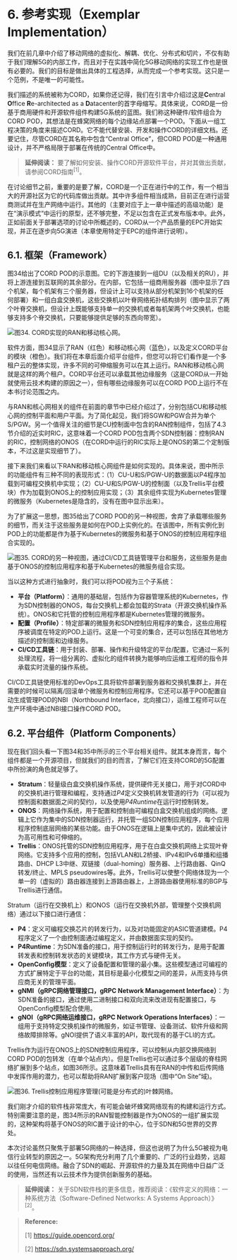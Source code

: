 # 6. 参考实现（Exemplar Implementation）
我们在前几章中介绍了移动网络的虚拟化、解耦、优化、分布式和切片，不仅有助于我们理解5G的内部工作，而且对于在实践中简化5G移动网络的实现工作也是很有必要的。我们的目标是做出具体的工程选择，从而完成一个参考实现。这只是一个范例，不是唯一的可能性。

我们描述的系统被称为CORD，如果你还记得，我们在引言中介绍过这是**C**entral **O**ffice **R**e-architected as a **D**atacenter的首字母缩写。具体来说，CORD是一份基于商用硬件和开源软件组件构建5G系统的蓝图。我们称这种硬件/软件组合为CORD POD，其想法是在蜂窝网络的每个边缘站点部署一个POD。下面从一组工程决策的角度来描述CORD。它不能代替安装、开发和操作CORD的详细文档。还要记住，尽管CORD在其名称中包含“Central Office”，但CORD POD是一种通用设计，并不严格局限于部署在传统的Central Office中。

> **延伸阅读：**
> 要了解如何安装、操作CORD开源软件平台，并对其做出贡献，请参阅CORD指南<sup>[1]</sup>。

在讨论细节之前，重要的是要了解，CORD是一个正在进行中的工作，有一个相当大的开源社区为它的代码库做出贡献。其中许多组件相当成熟，目前正在进行运营商测试并在生产网络中运行。其他的（主要对应于上一章中描述的高级功能）是在“演示模式”中运行的原型，还不够完整，不足以包含在正式发布版本中。此外，正如前面关于部署选项的讨论中所概述的，CORD从一个产品质量的EPC开始实现，并正在逐步向5G演进（本章使用特定于EPC的组件进行说明）。

## 6.1. 框架（Framework）
图34给出了CORD POD的示意图。它的下游连接到一组DU（以及相关的RU），并将上游连接到互联网的其余部分。在内部，它包括一组商用服务器（图中显示了四个机架，每个机架有三个服务器，但设计上可以支持从部分机架到16个机架的任何部署）和一组白盒交换机，这些交换机以叶脊网络拓扑结构排列（图中显示了两个叶脊交换机，但设计上既能够支持单一的交换机或者每机架两个叶交换机，也能够支持多个脊交换机，只要能够提供足够的东西向带宽）。

![图34. CORD实现的RAN和移动核心网。](https://upload-images.jianshu.io/upload_images/15825758-036af9ca3b774053.png?imageMogr2/auto-orient/strip%7CimageView2/2/w/1240)

软件方面，图34显示了RAN（红色）和移动核心网（蓝色），以及定义CORD平台的模块（橙色）。我们将在本章后面介绍平台组件，但您可以将它们看作是一个多租户云的整体实现，许多不同的可伸缩服务可以在其上运行。RAN和移动核心网就是这样的两个租户。CORD平台还可以承载其他边缘服务（这是CORD从一开始就使用云技术构建的原因之一），但有哪些边缘服务可以在CORD POD上运行不在本书讨论范围之内。

与RAN和核心网相关的组件在前面的章节中已经介绍过了，分别包括CU和移动核心网的控制平面和用户平面。为了简化起见，我们将SGW和PGW合并为单个S/PGW。另一个值得关注的细节是CU控制面中包含的RAN控制组件，包括了4.3节介绍的近实时RIC，这意味着一个CORD POD包含两个SDN控制器：控制RAN的RIC，控制网络的ONOS（在CORD中运行的RIC实际上是ONOS的第二个定制版本，不过这是实现细节了）。

接下来我们来看以下RAN和移动核心网组件是如何实现的。具体来说，图中所示的功能组件有三种不同的表现形式：（1）CU-U和S/PGW-U的数据面以P4程序加载到可编程交换机中实现；（2）CU-U和S/PGW-U的控制面（以及Trellis平台模块）作为加载到ONOS上的控制应用实现；（3）其余组件实现为Kubernetes管理的微服务（Kubernetes是隐含的，没有在图中显示出来）。

为了扩展这一思想，图35给出了CORD POD的另一种视图，舍弃了承载哪些服务的细节，而关注于这些服务是如何在POD上实例化的。在该图中，所有实例化到POD上的功能都是作为基于Kubernetes的微服务和基于ONOS的控制应用程序组合实现的。

![图35. CORD的另一种视图，通过CI/CD工具链管理平台和服务，这些服务是由基于ONOS的控制应用程序和基于Kubernetes的微服务组合实现。](https://upload-images.jianshu.io/upload_images/15825758-69ca4e9c1b1f2cf9.png?imageMogr2/auto-orient/strip%7CimageView2/2/w/1240)

当以这种方式进行抽象时，我们可以将POD视为三个子系统：
- **平台（Platform）**：通用的基础层，包括作为容器管理系统的Kubernetes，作为SDN控制器的ONOS，每台交换机上都会加载的Strata（开源交换机操作系统）。ONOS和它托管的控制应用程序都是Kubernetes管理的微服务。
- **配置（Profile）**：特定部署的微服务和SDN控制应用程序的集合，这些应用程序被调度在特定的POD上运行。这是一个可变的集合，还可以包括在其他地方描述的控制面和边缘服务。
- **CI/CD工具链**：用于封装、部署、操作和升级特定的平台/配置，它通过一系列处理流程，将一组分离的、虚拟化的组件转换为能够响应运维工程师的指令并承载实时流量的操作系统。

CI/CD工具链使用标准的DevOps工具将软件部署到服务器和交换机集群上，并在需要的时候可以隔离/回滚单个微服务和控制应用程序。它还可以基于POD配置自动生成管理POD的NBI（Northbound Interface，北向接口），运维工程师可以在生产环境中通过NBI接口操作CORD POD。

## 6.2. 平台组件（Platform Components）
现在我们回头看一下图34和35中所示的三个平台相关组件。就其本身而言，每个组件都是一个开源项目，但就我们的目的而言，了解它们在支持CORD的5G配置中所扮演的角色就足够了。

- **Stratum**：轻量级白盒交换机操作系统，提供硬件无关接口，用于对CORD中的交换机进行管理和编程，支持通过*P4*定义交换机转发管道的行为（可以视为控制面和数据面之间的契约)，以及使用*P4Runtime*在运行时控制转发。
- **ONOS**：网络操作系统，用于配置和控制由可编程白盒交换机组成的网络。逻辑上它作为集中的SDN控制器运行，并托管一组SDN控制应用程序，每个应用程序控制底层网络的某些功能。由于ONOS在逻辑上是集中式的，因此被设计为高可用性和可伸缩的。
- **Trellis**：ONOS托管的SDN控制应用程序，用于在白盒交换机网络上实现叶脊网络。它支持多个应用的控制，包括VLAN和L2桥接、IPv4和IPv6单播和组播路由、DHCP L3中继、双链接（dual-homing）服务器、上行路由器、QinQ转发/终止、MPLS pseudowires等。此外，Trellis可以使整个网络体现为一个单一的（虚拟的）路由器连接到上游路由器上，上游路由器使用标准的BGP与Trellis进行通信。

Stratum（运行在交换机上）和ONOS（运行在交换机外部，管理整个交换机网络）通过以下接口进行通信：

- **P4**：定义可编程交换芯片的转发行为，以及对功能固定的ASIC管道建模。P4程序定义了一个由控制面通过编程定义，并由数据面实现的契约。
- **P4Runtime**：为SDN准备的接口，用于控制运行时的转发行为，是用于配置转发表和控制转发状态的关键模块，其工作方式与硬件无关。
- **OpenConfig模型**：定义了设备配置和管理的最小集。这些模型通过可编程的方式扩展特定于平台的功能，其目标是最小化模型之间的差异，从而支持与供应商无关的管理平面。
- **gNMI（gRPC网络管理接口，gRPC Network Management Interface）**：为SDN准备的接口，通过使用二进制接口和双向流来改进现有配置接口，与OpenConfig模型配合使用。
- **gNOI（gRPC网络运维接口，gRPC Network Operations Interfaces）**：一组用于支持特定交换机操作的微服务，如证书管理、设备测试、软件升级和网络故障排除等。gNOI提供了语义丰富的API，取代现有的基于CLI的方式。

Trellis作为运行在ONOS上的SDN控制应用程序，可以控制从内部交换网络到CORD POD的包转发（在单个站点内）。但是Trellis也可以通过多个层级的脊柱网络扩展到多个站点，如图36所示。这意味着Trellis具有在RAN的中传和后传网络中发挥作用的潜力，也可以帮助将RAN扩展到客户现场（图中“On Site”域)。

![图36. Trellis控制应用程序管理(可能是分布式的)叶棘网络。](https://upload-images.jianshu.io/upload_images/15825758-ca3d027188c5d56a.png?imageMogr2/auto-orient/strip%7CimageView2/2/w/1240)

我们刚才介绍的软件栈非常庞大，有可能会破坏蜂窝网络现有的构建和运行方式。特别需要注意的是，图34所示的RAN智能控制器是作为ONOS的一组扩展实现的，这种架构将基于ONOS的RIC置于设计的中心，位于SDN和5G世界的交界处。

本次讨论虽然只聚焦于部署5G网络的一种选择，但这也说明了为什么5G被视为电信行业转型的原因之一。5G架构充分利用了几个重要的、广泛的行业趋势，远超以往任何电信网络。融合了SDN的崛起、开源软件的力量及其在网络中日益广泛的使用，当然还有以云技术作为提供创新服务的基础。

> **延伸阅读：**
> 关于SDN软件栈的更多信息，推荐阅读：《软件定义的网络：一种系统方法（Software-Defined Networks: A Systems Approach）》<sup>[2]</sup>。

> **Reference:**
> 
> [1] https://guide.opencord.org/
> 
> [2] https://sdn.systemsapproach.org/
